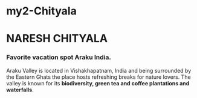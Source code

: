 # my2-Chityala
# NARESH CHITYALA

### Favorite vacation spot Araku India.
Araku Valley is located in Vishakhapatnam, India and being surrounded by the Eastern Ghats the place hosts refreshing breaks for nature lovers. The valley is known for its **biodiversity, green tea and coffee plantations and waterfalls**.
